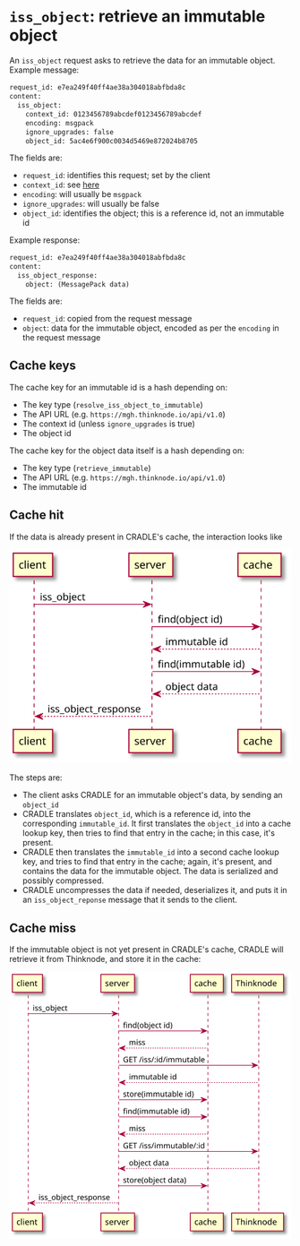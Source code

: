 # `iss_object`: retrieve an immutable object
An `iss_object` request asks to retrieve the data for an immutable object. Example message:

```
request_id: e7ea249f40ff4ae38a304018abfbda8c
content:
  iss_object:
	context_id: 0123456789abcdef0123456789abcdef
	encoding: msgpack
	ignore_upgrades: false
	object_id: 5ac4e6f900c0034d5469e872024b8705
```

The fields are:

* `request_id`: identifies this request; set by the client
* `context_id`: see [here](data.md)
* `encoding`: will usually be `msgpack`
* `ignore_upgrades`: will usually be false
* `object_id`: identifies the object; this is a reference id, not an immutable id

Example response:

```
request_id: e7ea249f40ff4ae38a304018abfbda8c
content:
  iss_object_response:
    object: (MessagePack data)
```

The fields are:

* `request_id`: copied from the request message
* `object`: data for the immutable object, encoded as per the `encoding` in the request message


## Cache keys
The cache key for an immutable id is a hash depending on:

* The key type (`resolve_iss_object_to_immutable`)
* The API URL (e.g. `https://mgh.thinknode.io/api/v1.0`)
* The context id (unless `ignore_upgrades` is true)
* The object id

The cache key for the object data itself is a hash depending on:

* The key type (`retrieve_immutable`)
* The API URL (e.g. `https://mgh.thinknode.io/api/v1.0`)
* The immutable id


## Cache hit
If the data is already present in CRADLE's cache, the interaction looks like

![](843e4ad36618829773a0c5c9a1f82f541bd55b49.svg)

The steps are:

* The client asks CRADLE for an immutable object's data, by sending an `object_id`
* CRADLE translates `object_id`, which is a reference id, into the corresponding `immutable_id`.
  It first translates the `object_id` into a cache lookup key, then tries to find that entry in the cache;
  in this case, it's present.
* CRADLE then translates the `immutable_id` into a second cache lookup key, and tries to find that entry in the cache;
  again, it's present, and contains the data for the immutable object. The data is serialized and possibly compressed.
* CRADLE uncompresses the data if needed, deserializes it, and puts it in an `iss_object_reponse` message
  that it sends to the client.

## Cache miss
If the immutable object is not yet present in CRADLE's cache, CRADLE will retrieve it from Thinknode,
and store it in the cache:

![](76150df9b7c09e0157cd2897d572f5da5f1c697c.svg)
